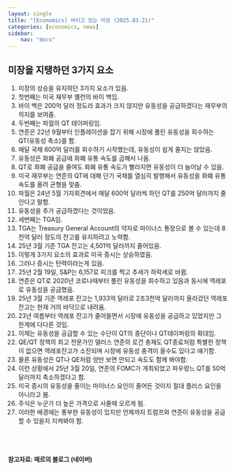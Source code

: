 ```yaml
---
layout: single
title: "[Economics] 버티고 있는 미장 (2025.03.21)"
categories: [economics, news]
sidebar:
    nav: "docs"
---
```


## 미장을 지탱하던 3가지 요소
1. 미장의 상승을 유지하던 3가지 요소가 있음.
1. 첫번째는 미국 재무부 옐런의 바이 백임.
1. 바이 백은 200억 달러 정도라 효과가 크지 않지만 유동성을 공급하겠다는 재무부의 의지를 보여줌.
1. 두번째는 파월의 QT 테이퍼링임.
1. 연준은 22년 9월부터 인플레이션을 잡기 위해 시장에 풀린 유동성을 회수하는 QT(유동성 축소)를 함.
1. 매달 국채 600억 달러를 회수하기 시작했는데, 유동성이 쉽게 줄지는 않았음.
1. 유동성은 화폐 공급에 화폐 유통 속도를 곱해서 나옴.
1. QT로 화폐 공급을 줄여도 화폐 유통 속도가 빨라지면 유동성이 더 늘어날 수 있음.
1. 미국 재무부는 연준의 QT에 대해 단기 국채를 열심히 발행해서 유동성을 화폐 유통 속도를 올려 균형을 맞춤.
1. 파월은 24년 5월 기자회견에서 매달 600억 달러씩 하던 QT를 250억 달러까지 줄인다고 말함.
1. 유동성을 추가 공급하겠다는 것이었음.
1. 세번째는 TGA임.
1. TGA는 Treasury General Account의 약자로 마이너스 통장으로 볼 수 있는데 8천억 달러 정도의 잔고를 유지하려고 노력함.
1. 25년 3월 기준 TGA 잔고는 4,501억 달러까지 줄어있음.
1. 이렇게 3가지 요소의 효과로 미국 증시는 상승하였음.
1. 그러나 증시는 탄력이라는게 있음.
1. 25년 2월 19일, S&P는 6,157로 피크를 찍고 추세가 하락세로 바뀜.
1. 연준은 QT로 2020년 코로나때부터 풀린 유동성을 회수하고 있음과 동시에 역레포로 유동성을 공급했음.
1. 25년 3월 기준 역레포 잔고는 1,933억 달러로 2조3천억 달러까지 올라갔던 역레포 잔고는 현재 거의 바닥으로 내려옴.
1. 23년 여름부터 역레포 잔고가 줄어들면서 시장에 유동성을 공급하고 있었지만 그 한계에 다다른 것임.
1. 이제는 유동성을 공급할 수 있는 수단이 QT의 중단이나 QT테이퍼링의 확대임.
1. QE/QT 정책의 최고 전문가인 댈러스 연준의 로건 총재도 QT종료처럼 특별한 정책이 없으면 역레포잔고가 소진되며 시장에 유동성 충격이 올수도 있다고 얘기함.
1. 물론 유동성은 QT나 QE처럼 양만 보면 안되고 속도도 함께 봐야함.
1. 이런 상황에서 25년 3월 20일, 연준의 FOMC가 개최되었고 파우렁느 QT를 50억 달러까지 축소하겠다고 함.
1. 미국 증시의 유동성을 줄이는 마이너스 요인이 줄어든 것이지 절대 플러스 요인을 아니라고 봄.
1. 주식은 누군가 더 높은 가격으로 사줄때 오르게 됨.
1. 이러한 배경에는 풍부한 유동성이 있지만 언제까지 트럼프와 연준이 유동성을 공급할 수 있을지 지켜봐야 함.



<br/>
<br/>

#### 참고자료: 메르의 블로그 (네이버) 
